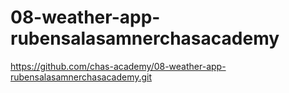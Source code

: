 ﻿# 08-weather-app-rubensalasamnerchasacademy

https://github.com/chas-academy/08-weather-app-rubensalasamnerchasacademy.git
